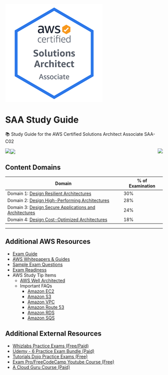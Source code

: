 <img align="center" src="saa-logo.png">

# SAA Study Guide
📚 Study Guide for the AWS Certified Solutions Architect Associate SAA-C02

<img align="left" src="https://img.shields.io/github/last-commit/ari-hacks/saa-study-guide/master?style=for-the-badge">

<img align="center" src="https://img.shields.io/github/license/ari-hacks/saa-study-guide?style=for-the-badge">

<img align="right" src="https://img.shields.io/github/repo-size/ari-hacks/saa-study-guide?style=for-the-badge">



## Content Domains   


Domain | % of Examination | 
---------|----------|
 Domain 1: [Design Resilient Architectures]()  | 30% | 
 Domain 2: [Design High-Performing Architectures]() | 28% | 
 Domain 3: [Design Secure Applications and Architectures]() | 24% | 
 Domain 4: [Design Cost-Optimized Architectures]() | 18% | 

-------------------------------

## Additional AWS Resources

- [Exam Guide](https://d1.awsstatic.com/training-and-certification/docs-sa-assoc/AWS-Certified-Solutions-Architect-Associate-Exam-Guide_v1.1_2019_08_27_FINAL.pdf)
- [AWS Whitepapers & Guides](https://aws.amazon.com/whitepapers/?whitepapers-main.sort-by=item.additionalFields.sortDate&whitepapers-main.sort-order=desc)
- [Sample Exam Questions](https://d1.awsstatic.com/training-and-certification/docs-sa-assoc/AWS-Certified-Solutions-Architect-Associate_Sample-Questions_v4.1_FINAL.pdf)
- [Exam Readiness](https://www.aws.training/Details/Curriculum?id=20685)
- AWS Study Tip Items
  - [AWS Well Architected ](https://aws.amazon.com/architecture/well-architected/?wa-lens-whitepapers.sort-by=item.additionalFields.sortDate&wa-lens-whitepapers.sort-order=desc)
  - Important FAQs
    - [Amazon EC2](https://aws.amazon.com/ec2/faqs/)
    - [Amazon S3](https://aws.amazon.com/s3/faqs/)
    - [Amazon VPC](https://aws.amazon.com/vpc/faqs/)
    - [Amazon Route 53](https://aws.amazon.com/route53/faqs/)
    - [Amazon RDS](https://aws.amazon.com/rds/faqs/)
    - [Amazon SQS](https://aws.amazon.com/sqs/faqs/)
  
## Additional External Resources

- [Whizlabs Practice Exams (Free/Paid)](https://www.whizlabs.com/aws-solutions-architect-associate/)
- [Udemy - 6 Practice Exam Bundle (Paid)](https://www.udemy.com/course/aws-certified-solutions-architect-associate-amazon-practice-exams-saa-c02/)
- [Tutorials Dojo Practice Exams (Free)](https://portal.tutorialsdojo.com/courses/free-aws-certified-solutions-architect-associate-practice-exams-sampler/)
- [Exam Pro/FreeCodeCamp Youtube Course (Free)](https://www.youtube.com/watch?v=Ia-UEYYR44s&feature=youtu.be)
- [A Cloud Guru Course (Paid)](https://acloud.guru/learn/aws-certified-solutions-architect-associate)


